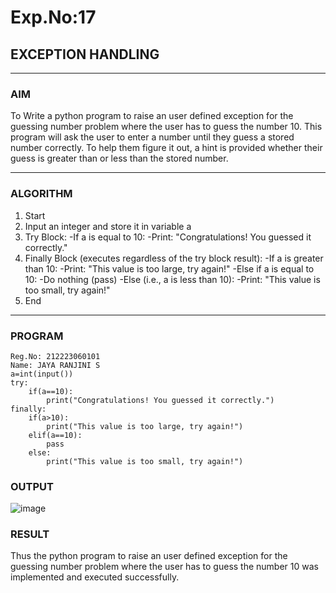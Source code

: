 # Exp.No:17  
## EXCEPTION HANDLING

---

### AIM  
To Write a python program to raise an user defined exception for the guessing number problem where the user has to guess the number 10.
This program will ask the user to enter a number until they guess a stored number correctly. To help them figure it out, a hint is provided whether their guess is greater than or less than the stored number.

---

### ALGORITHM

1. Start
2. Input an integer and store it in variable a
3. Try Block:
-If a is equal to 10:
 -Print: "Congratulations! You guessed it correctly."
4. Finally Block (executes regardless of the try block result):
-If a is greater than 10:
 -Print: "This value is too large, try again!"
-Else if a is equal to 10:
 -Do nothing (pass)
-Else (i.e., a is less than 10):
 -Print: "This value is too small, try again!"
5. End

---

### PROGRAM

```
Reg.No: 212223060101
Name: JAYA RANJINI S
a=int(input())
try:
    if(a==10):
        print("Congratulations! You guessed it correctly.")
finally:
    if(a>10):
        print("This value is too large, try again!")
    elif(a==10):
        pass
    else:
        print("This value is too small, try again!")

```

### OUTPUT

![image](https://github.com/user-attachments/assets/37115c59-a1db-4642-9c4f-a45206edd88e)

### RESULT
Thus the python program to raise an user defined exception for the guessing number problem where the user has to guess the number 10 was implemented and executed successfully.
